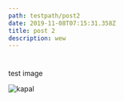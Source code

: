 ```yaml
---
path: testpath/post2
date: 2019-11-08T07:15:31.358Z
title: post 2
description: wew
---
```

# 

test image

![](/assets/index.jpeg "kapal")

